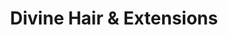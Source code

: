---
title: "Divine Hair & Extensions"
url: /milwaukee/divine-hair-and-extensions/
shop: hairdresser
---